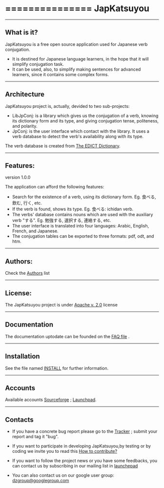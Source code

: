 ===============
**JapKatsuyou**
===============

-----------
What is it?
-----------
JapKatsuyou is a free open source application used for Japanese verb conjugation.
* It is destined for Japanese language learners, in the hope that it will simplify conjugation task.
* It can be used, also, to simplify making sentences for advanced learners, since it contains some complex forms.

-----------
Architecture
-----------
JapKatsuyou project is, actually, devided to two sub-projects: 
* LibJpConj: is a library which gives us the conjugation of a verb, knowing its dictionary form and its type, and giving conjugation tense, politeness, and polarity.
* JpConj: is the user interface which contact with the library. It uses a verb database to detect the verb's availability along with its type. 

The verb database is created from 
[The EDICT Dictionary](http://www.csse.monash.edu.au/~jwb/edict.html). 

--------
Features:
--------

version 1.0.0

The application can afford the following features:
* Search for the existence of a verb, using its dictionary form. Eg. 食べる, 飲む, 行く, etc.
* If the verb is found, shows its type. Eg. 食べる: ichidan verb.
* The verbs' database contains nouns which are used with the auxiliary verb "する". Eg. 勉強する, 選択する, 連絡する, etc.
* The user interface is translated into four languages: Arabic, English, French, and Japanese.
* The conjugation tables can be exported to three formats: pdf, odt, and htm.

--------
Authors:
--------

Check the [Authors](./Authors.rst) list  


--------
License:
--------

The JapKatsuyou project is under [Apache v. 2.0](./LICENSE) license  


-------------
Documentation
-------------

The documentation uptodate can be founded on the [FAQ file](./FAQ.rst) . 

------------
Installation
------------

See the file named [INSTALL](./INSTALL.rst) for further information.

--------
Accounts
--------

Available accounts [Sourceforge](https://sourceforge.net/projects/japkatsuyou/) ; [Launchpad](https://launchpad.net/~dzcoding/+archive/japkatsuyou).

------------
Contacts
------------

- If you have a concrete bug report please go to the [Tracker](https://github.com/DzCoding/JapKatsuyou/issues) ; submit your report and tag it "bug".

- If you want to participate in developing JapKatsuyou,by testing or by coding we invite you to read this [How to contribute?](./FAQ.rst#how-to-contribute) 

- If you want to follow the project news or you have some feedbacks, you can contact us by subscribing in our mailing list in [launchepad](https://launchpad.net/~dzcoding)

- You can also contact us on our google user group: dzgroup@googlegroup.com
